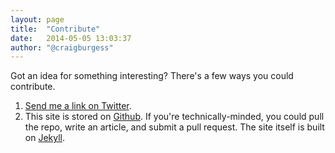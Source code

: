 ```yaml
---
layout: page
title:  "Contribute"
date:   2014-05-05 13:03:37
author: "@craigburgess"
---
```

Got an idea for something interesting? There's a few ways you could contribute.

1. [Send me a link on Twitter][2].
2. This site is stored on [Github][1]. If you're technically-minded, you could pull the repo, write an article, and submit a pull request. The site itself is built on [Jekyll][2].

[1]: https://github.com/philosophaster/philosophaster-jekyll
[2]: http://jekyllrb.com/
[3]: http://twitter.com/craigburgess